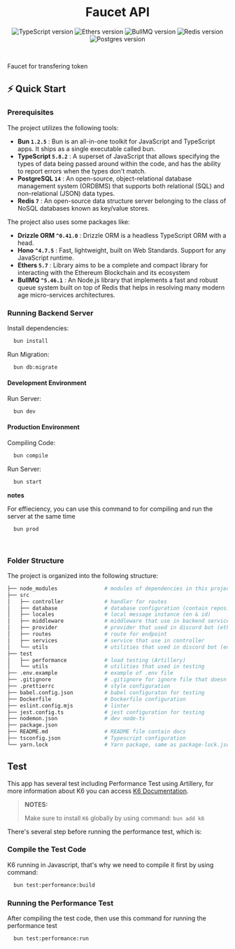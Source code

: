 <div align="center">

# Faucet API

![TypeScript version](https://img.shields.io/badge/TypeScript-5.6.3%2B-007ACC?style=for-the-badge&logo=typescript)
![Ethers version](https://img.shields.io/badge/Ethers/api-15.1.1-white?style=for-the-badge&logo=ethers)
![BullMQ version](https://img.shields.io/badge/BullMQ-15.1.1-red?style=for-the-badge&logo=bullmq)
![Redis version](https://img.shields.io/badge/Redis-7.0%2B-DC382D?style=for-the-badge&logo=redis)
![Postgres version](https://img.shields.io/badge/PostgreSQL-14.13-blue?style=for-the-badge&logo=postgreSQL)

<br/>

</div>

Faucet for transfering token

## ⚡️ Quick Start

### Prerequisites

The project utilizes the following tools:

- **Bun `1.2.5`** : Bun is an all-in-one toolkit for JavaScript and TypeScript apps. It ships as a single executable called bun.
- **TypeScript `5.8.2`** : A superset of JavaScript that allows specifying the types of data being passed around within the code, and has the ability to report errors when the types don't match.
- **PostgreSQL `14`** : An open-source, object-relational database management system (ORDBMS) that supports both relational (SQL) and non-relational (JSON) data types.
- **Redis `7`** : An open-source data structure server belonging to the class of NoSQL databases known as key/value stores.

The project also uses some packages like:

- **Drizzle ORM `^0.41.0`** : Drizzle ORM is a headless TypeScript ORM with a head.
- **Hono `^4.7.5`** : Fast, lightweight, built on Web Standards. Support for any JavaScript runtime.
- **Ethers `5.7`** : Library aims to be a complete and compact library for interacting with the Ethereum Blockchain and its ecosystem
- **BullMQ `^5.46.1`** : An Node.js library that implements a fast and robust queue system built on top of Redis that helps in resolving many modern age micro-services architectures.

### Running Backend Server

Install dependencies:

```bash
  bun install
```

Run Migration:

```bash
  bun db:migrate
```

#### Development Environment

Run Server:

```bash
  bun dev
```

#### Production Environment

Compiling Code:

```bash
  bun compile
```

Run Server:

```bash
  bun start
```

**notes**

For effieciency, you can use this command to for compiling and run the server at the same time

```bash
  bun prod
```

$~$

### Folder Structure

The project is organized into the following structure:

```bash
├── node_modules               # modules of dependencies in this project
├── src
│   ├── controller             # handler for routes
│   ├── database               # database configuration (contain repository, entities, migrations and datasource instance)
│   ├── locales                # local message instance (en & id)
│   ├── middleware             # middleware that use in backend service (custom, env, etc.)
│   ├── provider               # provider that used in discord bot (ethers.js, envConfig, etc)
│   ├── routes                 # route for endpoint
│   ├── services               # service that use in controller
│   └── utils                  # utilities that used in discord bot (enum, etc)
├── test
│   ├── performance            # load testing (Artillery)
│   └── utils                  # utilities that used in testing
├── .env.example               # example of .env file
├── .gitignore                 # .gitignore for ignore file that doesn't want to push to github
├── .prettierrc                # style configuration
├── babel.config.json          # babel configuraton for testing
├── Dockerfile                 # Dockerfile configuration
├── eslint.config.mjs          # linter
├── jest.config.ts             # jest configuration for testing
├── nodemon.json               # dev node-ts
├── package.json
├── README.md                  # README file contain docs
├── tsconfig.json              # Typescript configuration
└── yarn.lock                  # Yarn package, same as package-lock.json
```

## Test

This app has several test including Performance Test using Artillery, for more information about K6 you can access [K6 Documentation](https://k6.io).

> **NOTES:**
>
> Make sure to install `K6` globally by using command: `bun add k6`

There's several step before running the performance test, which is:

### Compile the Test Code

K6 running in Javascript, that's why we need to compile it first by using command:

```bash
  bun test:performance:build
```

### Running the Performance Test

After compiling the test code, then use this command for running the performance test

```bash
  bun test:performance:run
```
